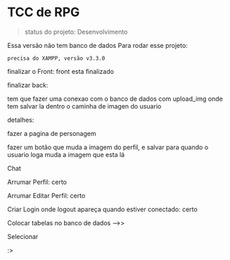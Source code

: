 <h1>TCC de RPG</h1>

>status do projeto: Desenvolvimento

Essa versão não tem banco de dados 
Para rodar esse projeto:

```
precisa do XAMPP, versão v3.3.0
```

finalizar o Front: front esta finalizado

finalizar back: 

tem que fazer uma conexao com o banco de dados com upload_img onde tem salvar la dentro o caminha de imagen do usuario

detalhes:

fazer a pagina de personagem 

fazer um botão que muda a imagem do perfil, e salvar para quando o usuario loga muda a imagem que esta lá 

Chat

Arrumar Perfil: certo

Arrumar Editar Perfil: certo

Criar Login onde logout apareça quando estiver conectado: certo

Colocar tabelas no banco de dados -->>

Selecionar



:>
